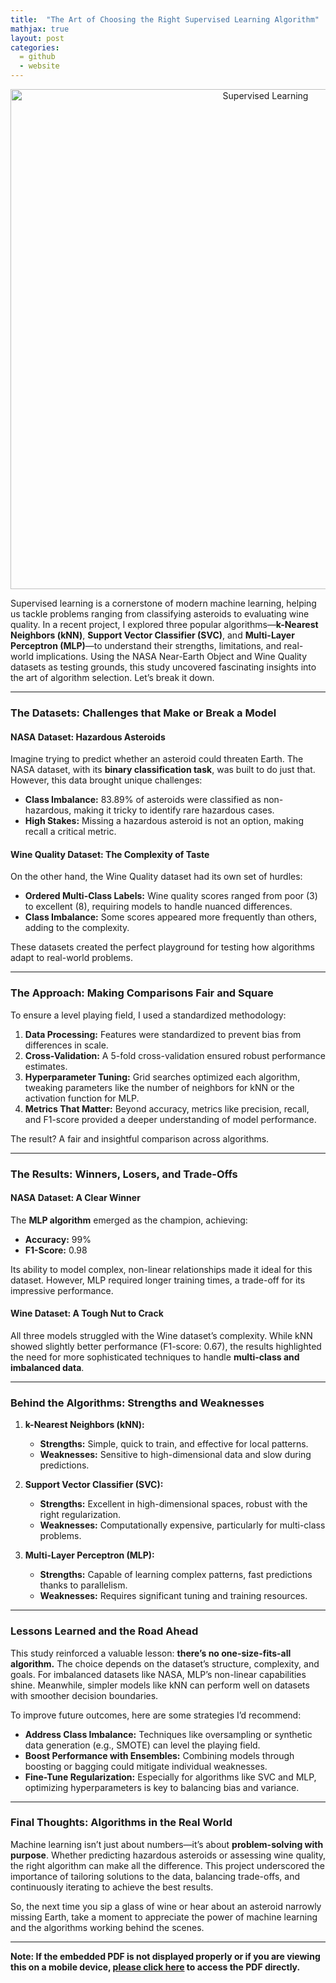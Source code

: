 ```yaml
---
title:  "The Art of Choosing the Right Supervised Learning Algorithm"
mathjax: true
layout: post
categories: 
  = github
  - website
---
```


<div style="text-align: center;">
  <img src="http://kodendaal.github.io/assets/supervised_learning.png" alt="Supervised Learning" style="width: 800px; height: auto;">
</div>

Supervised learning is a cornerstone of modern machine learning, helping us tackle problems ranging from classifying asteroids to evaluating wine quality. In a recent project, I explored three popular algorithms—**k-Nearest Neighbors (kNN)**, **Support Vector Classifier (SVC)**, and **Multi-Layer Perceptron (MLP)**—to understand their strengths, limitations, and real-world implications. Using the NASA Near-Earth Object and Wine Quality datasets as testing grounds, this study uncovered fascinating insights into the art of algorithm selection. Let’s break it down.

---

### The Datasets: Challenges that Make or Break a Model

#### NASA Dataset: Hazardous Asteroids
Imagine trying to predict whether an asteroid could threaten Earth. The NASA dataset, with its **binary classification task**, was built to do just that. However, this data brought unique challenges:
- **Class Imbalance:** 83.89% of asteroids were classified as non-hazardous, making it tricky to identify rare hazardous cases.
- **High Stakes:** Missing a hazardous asteroid is not an option, making recall a critical metric.

#### Wine Quality Dataset: The Complexity of Taste
On the other hand, the Wine Quality dataset had its own set of hurdles:
- **Ordered Multi-Class Labels:** Wine quality scores ranged from poor (3) to excellent (8), requiring models to handle nuanced differences.
- **Class Imbalance:** Some scores appeared more frequently than others, adding to the complexity.

These datasets created the perfect playground for testing how algorithms adapt to real-world problems.

---

### The Approach: Making Comparisons Fair and Square

To ensure a level playing field, I used a standardized methodology:
1. **Data Processing:** Features were standardized to prevent bias from differences in scale.
2. **Cross-Validation:** A 5-fold cross-validation ensured robust performance estimates.
3. **Hyperparameter Tuning:** Grid searches optimized each algorithm, tweaking parameters like the number of neighbors for kNN or the activation function for MLP.
4. **Metrics That Matter:** Beyond accuracy, metrics like precision, recall, and F1-score provided a deeper understanding of model performance.

The result? A fair and insightful comparison across algorithms.

---

### The Results: Winners, Losers, and Trade-Offs

#### NASA Dataset: A Clear Winner
The **MLP algorithm** emerged as the champion, achieving:
- **Accuracy:** 99%
- **F1-Score:** 0.98

Its ability to model complex, non-linear relationships made it ideal for this dataset. However, MLP required longer training times, a trade-off for its impressive performance.

#### Wine Dataset: A Tough Nut to Crack
All three models struggled with the Wine dataset’s complexity. While kNN showed slightly better performance (F1-score: 0.67), the results highlighted the need for more sophisticated techniques to handle **multi-class and imbalanced data**.

---

### Behind the Algorithms: Strengths and Weaknesses

1. **k-Nearest Neighbors (kNN):** 
   - **Strengths:** Simple, quick to train, and effective for local patterns.
   - **Weaknesses:** Sensitive to high-dimensional data and slow during predictions.

2. **Support Vector Classifier (SVC):**
   - **Strengths:** Excellent in high-dimensional spaces, robust with the right regularization.
   - **Weaknesses:** Computationally expensive, particularly for multi-class problems.

3. **Multi-Layer Perceptron (MLP):**
   - **Strengths:** Capable of learning complex patterns, fast predictions thanks to parallelism.
   - **Weaknesses:** Requires significant tuning and training resources.

---

### Lessons Learned and the Road Ahead

This study reinforced a valuable lesson: **there’s no one-size-fits-all algorithm.** The choice depends on the dataset’s structure, complexity, and goals. For imbalanced datasets like NASA, MLP’s non-linear capabilities shine. Meanwhile, simpler models like kNN can perform well on datasets with smoother decision boundaries.

To improve future outcomes, here are some strategies I’d recommend:
- **Address Class Imbalance:** Techniques like oversampling or synthetic data generation (e.g., SMOTE) can level the playing field.
- **Boost Performance with Ensembles:** Combining models through boosting or bagging could mitigate individual weaknesses.
- **Fine-Tune Regularization:** Especially for algorithms like SVC and MLP, optimizing hyperparameters is key to balancing bias and variance.

---

### Final Thoughts: Algorithms in the Real World

Machine learning isn’t just about numbers—it’s about **problem-solving with purpose**. Whether predicting hazardous asteroids or assessing wine quality, the right algorithm can make all the difference. This project underscored the importance of tailoring solutions to the data, balancing trade-offs, and continuously iterating to achieve the best results.

So, the next time you sip a glass of wine or hear about an asteroid narrowly missing Earth, take a moment to appreciate the power of machine learning and the algorithms working behind the scenes.

--- 

**Note: If the embedded PDF is not displayed properly or if you are viewing this on a mobile device, <a href="https://kodendaal.github.io/assets/supervised_learning.pdf" target="_blank">please click here</a> to access the PDF directly.**

<div id="adobe-dc-view" style="width: 100%;"></div>
<script src="https://acrobatservices.adobe.com/view-sdk/viewer.js"></script>
<script type="text/javascript">
	document.addEventListener("adobe_dc_view_sdk.ready", function(){ 
		var adobeDCView = new AdobeDC.View({clientId: "88fc5e85e52f40a8907929f42cf063cb", divId: "adobe-dc-view"});
		adobeDCView.previewFile({
			content:{location: {url: "https://kodendaal.github.io/assets/supervised_learning.pdf"}},
			metaData:{fileName: "supervised_learning.pdf"}
		}, {embedMode: "IN_LINE"});
	});
</script>
